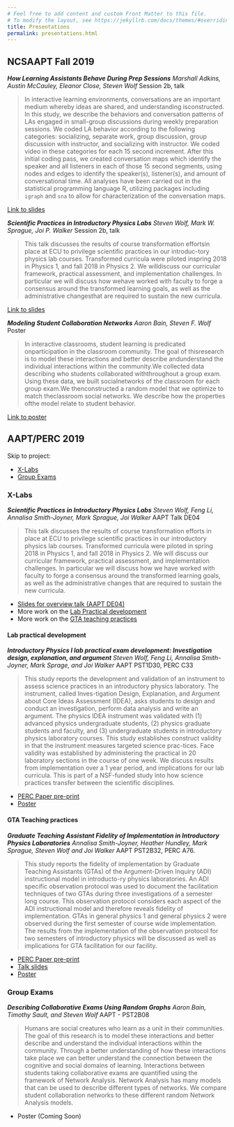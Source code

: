 ```yaml
---
# Feel free to add content and custom Front Matter to this file.
# To modify the layout, see https://jekyllrb.com/docs/themes/#overriding-theme-defaults
title: Presentations
permalink: presentations.html
---
```


## NCSAAPT Fall 2019

***How Learning Assistants Behave During Prep Sessions***
*Marshall Adkins, Austin McCauley, Eleanor Close, Steven Wolf*
Session 2b, talk
> In  interactive  learning  environments,  conversations  are  an  important medium whereby ideas are shared, and understanding isconstructed.  In this study, we describe the behaviors and conversation  patterns  of  LAs  engaged  in  small-group  discussions during weekly preparation sessions.  We coded LA behavior according to the following categories:  socializing, separate work, group discussion, group discussion with instructor, and socializing with instructor.  We coded video in these categories for each 15 second increment.  After this initial coding pass, we created conversation maps which  identify the speaker and all listeners in each of those 15 second segments, using nodes and edges to identify the speaker(s), listener(s), and amount of conversational time.  All analyses have been carried out in the statistical programming language R, utilizing packages including `igraph` and `sna` to allow for characterization of the conversation maps.

[Link to slides](./presentations/ncsaaptF2019/AAPTPresentation.pptx)

***Scientific   Practices   in   Introductory   Physics   Labs***
*Steven Wolf, Mark W. Sprague, Joi P. Walker*
Session 2b, talk
> This talk discusses the results of course transformation effortsin place at ECU to privilege scientific practices in our introduc-tory physics lab courses.  Transformed curricula were piloted inspring  2018  in  Physics  1,  and  fall  2018  in  Physics  2.  We  willdiscuss our curricular framework, practical assessment, and implementation  challenges.  In  particular  we  will  discuss  how  wehave worked with faculty to forge a consensus around the transformed  learning  goals, as well as  the  administrative  changesthat are required to sustain the new curricula.

[Link to slides](./presentations/ncsaaptF2019/xlabsAssess.pdf)

***Modeling Student Collaboration Networks***
*Aaron Bain, Steven F. Wolf*
Poster
> In  interactive  classrooms,  student  learning  is  predicated  onparticipation  in  the  classroom  community.    The  goal  of  thisresearch is to model these interactions and better describe andunderstand  the  individual  interactions  within  the  community.We  collected  data  describing  who  students  collaborated  withthroughout  a  group  exam.   Using  these  data,  we  built  socialnetworks  of  the  classroom  for  each  group  exam.We  thenconstructed  a  random  model  that  we  optimize  to  match  theclassroom  social  networks.  We  describe  how  the  properties  ofthe model relate to student behavior.

[Link to poster](./presentations/ncsaaptF2019/2019F_ncsaaptPoster.pdf)

## AAPT/PERC 2019
Skip to project:
- [X-Labs](#xlabs19)
- [Group Exams](#gpExams19)

### <a name="xlabs19">X-Labs</a>

***Scientific Practices in Introductory Physics Labs***
*Steven Wolf, Feng Li, Annalisa Smith-Joyner, Mark Sprague, Joi Walker*
AAPT Talk DE04

> This talk discusses the results of course transformation efforts in place at ECU to privilege scientific practices in our introductory physics lab courses. Transformed curricula were piloted in spring 2018 in Physics 1, and fall 2018 in Physics 2. We will discuss our curricular framework, practical assessment, and implementation challenges. In particular we will discuss how we have worked with faculty to forge a consensus around the transformed learning goals, as well as the administrative changes that are required to sustain the new curricula.  

- [Slides for overview talk (AAPT DE04)](./presentations/aapt2019/xlabsOverview.pdf)
- More work on the [Lab Practical development](#xlabsPrac)
- More work on the [GTA teaching practices](#xlabsTA)



#### <a name="xlabsPrac">Lab practical development</a>

***Introductory Physics I lab practical exam development: Investigation design, explanation, and argument*** *Steven Wolf, Feng Li, Annalisa Smith-Joyner, Mark Sprage, and Joi Walker* AAPT PST1D30, PERC C33

> This study reports the development and validation of an instrument to assess science practices in an introductory physics laboratory. The instrument, called Inves-tigation Design, Explanation, and Argument about Core Ideas Assessment (IDEA), asks students to design and conduct an investigation, perform data analysis and write an argument. The physics IDEA instrument was validated with (1) advanced physics undergraduate students, (2) physics graduate students and faculty, and (3) undergraduate students in introductory physics laboratory courses. This study establishes construct validity in that the instrument measures targeted science prac-tices. Face validity was established by administering the practical in 20 laboratory sections in the course of one week. We discuss results from implementation over a 1 year period, and implications for our lab curricula. This is part of a NSF-funded study into how science practices transfer between the scientific disciplines. 

- [PERC Paper pre-print](./presentations/aapt2019/xlabsPracticalDevPaper.pdf)
- [Poster](./presentations/aapt2019/xlabsPracticalDevPoster.pdf)

#### <a name="xlabsTA">GTA Teaching practices</a>

***Graduate Teaching Assistant Fidelity of Implementation in Introductory Physics Laboratories*** *Annalisa Smith-Joyner, Heather Hundley, Mark Sprague, Steven Wolf and Joi Walker* AAPT PST2B32, PERC A76.

> This study reports the fidelity of implementation by Graduate Teaching Assistants (GTAs) of the Argument-Driven Inquiry (ADI) instructional model in introducto-ry physics laboratories. An ADI specific observation protocol was used to document the facilitation techniques of two GTAs during three investigations of a semester long course. This observation protocol considers each aspect of the ADI instructional model and therefore reveals fidelity of implementation. GTAs in general physics 1 and general physics 2 were observed during the first semester of course wide implementation. The results from the implementation of the observation protocol for two semesters of introductory physics will be discussed as well as implications for GTA facilitation for our facility. 

- [PERC Paper pre-print](./presentations/aapt2019/xlabsGTApaper.pdf)
- [Talk slides](./presentations/aapt2019/AAPT2019SmithJoyner.pptx)
- [Poster](./presentations/aapt2019/xlabsGTAposter.pdf)



### <a name="gpExams19">Group Exams</a>

***Describing Collaborative Exams Using Random Graphs*** _Aaron Bain, Timothy Sault, and Steven Wolf_ AAPT - PST2B08

> Humans are social creatures who learn as a unit in their communities. The goal of this research is to model these interactions and better describe and understand the individual interactions within the community. Through a better understanding of how these interactions take place we can better understand the connection between the cognitive and social domains of learning. Interactions between students taking collaborative exams are quantified using the framework of Network Analysis. Network Analysis has many models that can be used to describe different types of networks. We compare student collaboration networks to these different random Network Analysis models.

- Poster (Coming Soon)
